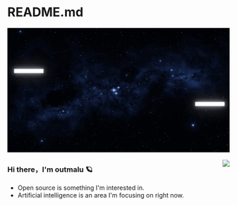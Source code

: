 # README.md
<p align="center">
  <img alig src="https://github.com/outmalu/gif/blob/main/Im%20outmalu.gif?raw=true" />
</p>

<img align="right" src="https://github-readme-stats.vercel.app/api?username=SuperSupeng&show_icons=true&icon_color=CE1D2D&text_color=718096&bg_color=00000000&hide_title=true&hide_border=true" />

### Hi there，I'm outmalu 	🪐

- Open source is something I'm interested in.
- Artificial intelligence is an area I'm focusing on right now.
